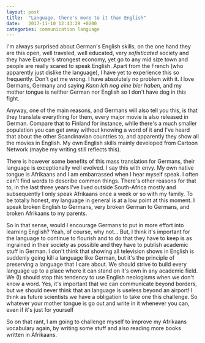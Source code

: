 ```yaml
---
layout: post
title:  "Language, there's more to it than English"
date:   2017-11-10 12:43:29 +0200
categories: communication language 
---
```


I'm always surprised about German's English skills, on the one hand
they are this open, well traveled, well educated, very *sofisticated*
society and they have Europe's strongest economy, yet go to any mid
size town and people are really scared to speak English. Apart from
the French (who apparently just dislike the language), I have yet to
experience this so frequently. Don't get me wrong. I have absolutely
no problem with it. I love Germans, Germany and saying *Kann Ich nog
eine bier haben*, and my mother tongue is neither German nor English
so I don't have dog in this fight.

Anyway, one of the main reasons, and Germans will also tell you this,
is that they translate everything for them, every major movie is also
released in German. Compare that to Finland for instance, while
there's a much smaller population you can get away without knowing a
word of it and I've heard that about the other Scandinavian countries
to, and apparently they show all the movies in English. My own English
skills mainly developed from Cartoon Network (maybe my writing still
reflects this).

There is however some benefits of this mass translation for Germans,
their language is exceptionally well evolved. I say this with envy. My
own native tongue is Afrikaans and I am embarrassed when I hear myself
speak. I often can't find words to describe common things. There's
other reasons for that to, in the last three years I've lived outside
South-Africa mostly and subsequently I only speak Afrikaans once a week
or so with my family. To be totally honest, my language in general is
at a low point at this moment. I speak broken English to Germans, very
broken German to Germans, and broken Afrikaans to my parents.

So in that sense, would I encourage Germans to put in more effort into
learning English? Yeah, of course, why not... But, I think it's
important for the language to continue to flourish and to do that they
have to keep is as ingrained in their society as possible and they
have to publish academic stuff in German. I don't think that showing
all television shows in English is suddenly going kill a language like
German, but it's the principle of preserving a language that I care
about. We should strive to build every language up to a place where it
can stand on it's own in any academic field. We (I) should stop this
tendency to use English neologisms when we don't know a word.  Yes,
it's important that we can communicate beyond borders, but we should
never think that an language is useless beyond an airport! I think as
future scientists we have a obligation to take one this challenge. So
whatever your mother tongue is go out and write in it whenever you
can, even if it's just for yourself 

So on that rant, I am going to challenge myself to improve my
Afrikaans vocabulary again, by writing some stuff and also reading
more books written in Afrikaans.
